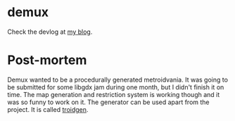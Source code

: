 # demux

Check the devlog at [my blog](http://alesegdia.github.io/blog).

# Post-mortem

Demux wanted to be a procedurally generated metroidvania. It was going to be submitted for some libgdx jam during one month, but I didn't finish it on time. The map generation and restriction system is working though and it was so funny to work on it. The generator can be used apart from the project. It is called [troidgen](https://github.com/alesegdia/troidgen).
